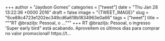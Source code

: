 
+++
author = "Jaydson Gomes"
categories = ["tweet"]
date = "Thu Jan 28 13:22:36 +0000 2016"
draft = false
image = "{TWEET_IMAGE}"
slug = "6ce88c4723e1202ec349cd6a618b1834963e0a66"
tags = ["tweet"]
title = """RT @braziljs: Pessoal, o ..."""
+++
RT @braziljs: Pessoal, o ingresso 'Super early bird" está acabando. Aproveitem os últimos dias para comprar no valor promocional! https://t…
